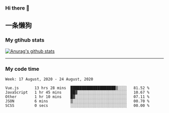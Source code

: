 ### Hi there 👋

## 一条懒狗
<!--
**kiss-me-quickly/kiss-me-quickly** is a ✨ _special_ ✨ repository because its `README.md` (this file) appears on your GitHub profile.

Here are some ideas to get you started:

- 🔭 I’m currently working on ...
- 🌱 I’m currently learning ...
- 👯 I’m looking to collaborate on ...
- 🤔 I’m looking for help with ...
- 💬 Ask me about ...
- 📫 How to reach me: ...
- 😄 Pronouns: ...
- ⚡ Fun fact: ...
-->


### My gtihub stats

[![Anurag's github stats](https://github-readme-stats.vercel.app/api?username=kiss-me-quickly)](https://github.com/anuraghazra/github-readme-stats)

***

### My code time

<!--START_SECTION:waka-->
```text
Week: 17 August, 2020 - 24 August, 2020

Vue.js       13 hrs 28 mins  ████████████████████▒░░░░   81.52 % 
JavaScript   1 hr 45 mins    ██▓░░░░░░░░░░░░░░░░░░░░░░   10.67 % 
Other        1 hr 10 mins    █▓░░░░░░░░░░░░░░░░░░░░░░░   07.11 % 
JSON         6 mins          ▒░░░░░░░░░░░░░░░░░░░░░░░░   00.70 % 
SCSS         0 secs          ░░░░░░░░░░░░░░░░░░░░░░░░░   00.00 % 
```
<!--END_SECTION:waka-->
